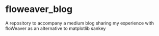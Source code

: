 # floweaver_blog
A repository to accompany a medium blog sharing my experience with floWeaver as an alternative to matplotlib sankey
